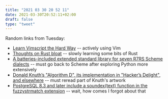 ```yaml
---
title: "2021 03 30 20 52 11"
date: 2021-03-30T20:52:11+02:00
draft: false
type: "tweet"
---
```

Random links from Tuesday:

- [Learn Vimscript the Hard Way](https://learnvimscriptthehardway.stevelosh.com/) -- actively using Vim
- [Thoughts on Rust bloat](https://raphlinus.github.io/rust/2019/08/21/rust-bloat.html) -- slowly learning some bits of Rust
- [A batteries-included extended standard library for seven R7RS Scheme dialects](https://github.com/ar-nelson/schemepunk) -- must go back to Scheme after exploring Python more extensively
- [Donald Knuth’s "Algorithm D", its implementation in "Hacker’s Delight", and elsewhere](https://skanthak.homepage.t-online.de/division.html) -- must reread part of Knuth's artwork
- [PostgreSQL 8.3 and later include a soundex(text) function in the fuzzystrmatch extension](https://wiki.postgresql.org/wiki/Soundex) -- wait, how comes I forgot about that
